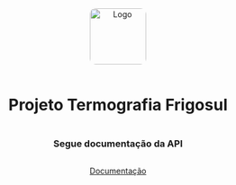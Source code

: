 <div align="center" style="display: flex; flex-direction: column; align-items: center; justify-content: center; text-align: center;">

<img src="/public/favicon.ico" alt="Logo" style="border-radius: 10%; width: 100px; height: auto; margin-bottom: 1rem;" />

# Projeto Termografia Frigosul

### Segue documentação da API

[Documentação](./docs/index.md)

</div>



